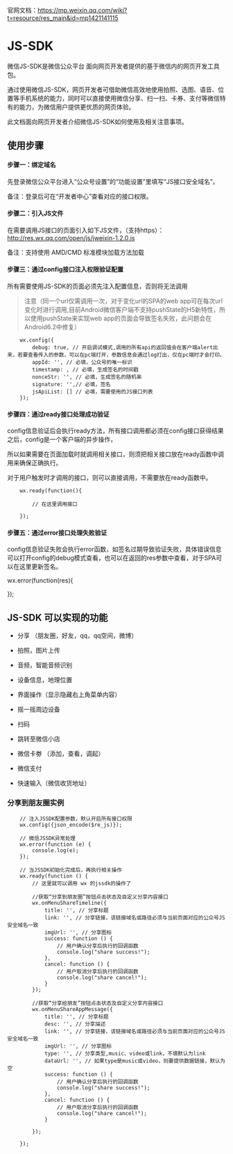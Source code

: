 
官网文档：https://mp.weixin.qq.com/wiki?t=resource/res_main&id=mp1421141115


# JS-SDK

微信JS-SDK是微信公众平台 面向网页开发者提供的基于微信内的网页开发工具包。

通过使用微信JS-SDK，网页开发者可借助微信高效地使用拍照、选图、语音、位置等手机系统的能力，同时可以直接使用微信分享、扫一扫、卡券、支付等微信特有的能力，为微信用户提供更优质的网页体验。

此文档面向网页开发者介绍微信JS-SDK如何使用及相关注意事项。




## 使用步骤

#### 步骤一：绑定域名

先登录微信公众平台进入“公众号设置”的“功能设置”里填写“JS接口安全域名”。

备注：登录后可在“开发者中心”查看对应的接口权限。


#### 步骤二：引入JS文件

在需要调用JS接口的页面引入如下JS文件，（支持https）：http://res.wx.qq.com/open/js/jweixin-1.2.0.js

备注：支持使用 AMD/CMD 标准模块加载方法加载


#### 步骤三：通过config接口注入权限验证配置

所有需要使用JS-SDK的页面必须先注入配置信息，否则将无法调用

> 注意（同一个url仅需调用一次，对于变化url的SPA的web app可在每次url变化时进行调用,目前Android微信客户端不支持pushState的H5新特性，所以使用pushState来实现web app的页面会导致签名失败，此问题会在Android6.2中修复）

```
	wx.config({
	    debug: true, // 开启调试模式,调用的所有api的返回值会在客户端alert出来，若要查看传入的参数，可以在pc端打开，参数信息会通过log打出，仅在pc端时才会打印。
	    appId: '', // 必填，公众号的唯一标识
	    timestamp: , // 必填，生成签名的时间戳
	    nonceStr: '', // 必填，生成签名的随机串
	    signature: '',// 必填，签名
	    jsApiList: [] // 必填，需要使用的JS接口列表
	});
```

#### 步骤四：通过ready接口处理成功验证

 config信息验证后会执行ready方法，所有接口调用都必须在config接口获得结果之后，config是一个客户端的异步操作，

 所以如果需要在页面加载时就调用相关接口，则须把相关接口放在ready函数中调用来确保正确执行。

 对于用户触发时才调用的接口，则可以直接调用，不需要放在ready函数中。

```
	wx.ready(function(){

		// 在这里调用接口

	});
```


#### 步骤五：通过error接口处理失败验证

config信息验证失败会执行error函数，如签名过期导致验证失败，具体错误信息可以打开config的debug模式查看，也可以在返回的res参数中查看，对于SPA可以在这里更新签名。

wx.error(function(res){

});



## JS-SDK 可以实现的功能

- 分享 （朋友圈，好友，qq，qq空间，微博）

- 拍照，图片上传

- 音频，智能音频识别

- 设备信息，地理位置

- 界面操作（显示隐藏右上角菜单内容）

- 摇一摇周边设备

- 扫码

- 跳转至微信小店

- 微信卡劵 （添加，查看，调起）

- 微信支付

- 快速输入（微信收货地址）


### 分享到朋友圈实例

```
    // 注入JSSDK配置参数，默认开启所有接口权限
    wx.config({json_encode($re_js)});

    // 微信JSSDK异常处理
    wx.error(function (e) {
        console.log(e);
    });

    // 当JSSDK初始化完成后，再执行相关操作
    wx.ready(function () {
        // 这里就可以调用 wx 的jssdk的操作了

        //获取“分享到朋友圈”按钮点击状态及自定义分享内容接口
        wx.onMenuShareTimeline({
            title: '', // 分享标题
            link: '', // 分享链接，该链接域名或路径必须与当前页面对应的公众号JS安全域名一致
            imgUrl: '', // 分享图标
            success: function () {
                // 用户确认分享后执行的回调函数
                console.log("share success!");
            },
            cancel: function () {
                // 用户取消分享后执行的回调函数
                console.log("share cancel!");
            }
        });

        //获取“分享给朋友”按钮点击状态及自定义分享内容接口
        wx.onMenuShareAppMessage({
            title: '', // 分享标题
            desc: '', // 分享描述
            link: '', // 分享链接，该链接域名或路径必须与当前页面对应的公众号JS安全域名一致
            imgUrl: '', // 分享图标
            type: '', // 分享类型,music、video或link，不填默认为link
            dataUrl: '', // 如果type是music或video，则要提供数据链接，默认为空
            success: function () {
                // 用户确认分享后执行的回调函数
                console.log("share success!");
            },
            cancel: function () {
                // 用户取消分享后执行的回调函数
                console.log("share cancel!");
            }

        });

    });

```
